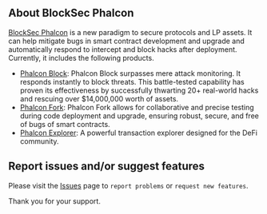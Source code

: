 ## About BlockSec Phalcon

[BlockSec Phalcon](https://blocksec.com/phalcon) is a new paradigm to secure protocols and LP assets. It can help mitigate bugs in smart contract development and upgrade and automatically respond to intercept and block hacks after deployment. Currently, it includes the following products.

* [Phalcon Block](https://blocksec.com/phalcon/block): Phalcon Block surpasses mere attack monitoring. It responds instantly to block threats. This battle-tested capability has proven its effectiveness by successfully thwarting 20+ real-world hacks and rescuing over $14,000,000 worth of assets.
* [Phalcon Fork](https://blocksec.com/phalcon/fork): Phalcon Fork allows for collaborative and precise testing during code deployment and upgrade, ensuring robust, secure, and free of bugs of smart contracts.
* [Phalcon Explorer](https://blocksec.com/phalcon/explorer): A powerful transaction explorer designed for the DeFi community.

## Report issues and/or suggest features

Please visit the [Issues](https://github.com/blocksecteam/Phalcon/issues/new/choose) page to `report problems` or `request new features`. 

Thank you for your support.
